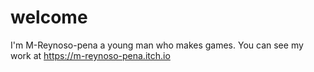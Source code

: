 # welcome 
I'm M-Reynoso-pena a young man who makes games.
You can see my work at https://m-reynoso-pena.itch.io


